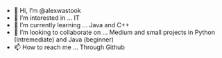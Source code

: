 - 👋 Hi, I’m @alexwastook
- 👀 I’m interested in ... IT
- 🌱 I’m currently learning ... Java and C++
- 💞️ I’m looking to collaborate on ... Medium and small projects in Python (Intremediate) and Java (beginner)
- 📫 How to reach me ... Through Github

<!---
alexwastook/alexwastook is a ✨ special ✨ repository because its `README.md` (this file) appears on your GitHub profile.
You can click the Preview link to take a look at your changes.
--->
